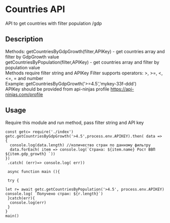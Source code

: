 # Countries API

API to get countries with filter population /gdp

## Description
Methods: getCountriesByGdpGrowth(filter,APIKey) - get countries array and  filter by GdpGrowth value \
 getCountriesByPopulation(filter,APIKey) - get countries array and  filter by population value \
Methods require filter string and APIKey
Filter supports operators: >, >=, <,<=, = and number \
Example: getCountriesByGdpGrowth('>=4.5','mykey-33f-ddd') \
APIKey should be provided from api-ninjas profile https://api-ninjas.com/profile
## Usage
Require this module and run method, pass filter string and API key
```
const getc= require('./index')
getc.getCountriesByGdpGrowth('>4.5',process.env.APIKEY).then( data => {
  console.log(data.length) //количество стран по данному фильтру
  data.forEach( item => console.log(`Страна: ${item.name} Рост ВВП ${item.gdp_growth} `))
})
 .catch( (err)=> console.log( err))
 
 async function main (){
  
 try {
  
let r= await getc.getCountriesByPopulation('>4.5', process.env.APIKEY)  
console.log( `Получено стран: ${r.length}`)
 }catch(err){
  console.log(err)
 }
}
main()
```
